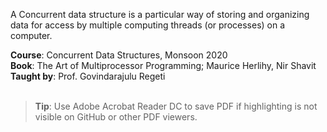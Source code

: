A Concurrent data structure is a particular way of storing and organizing
data for access by multiple computing threads (or processes) on a computer.

**Course**: Concurrent Data Structures, Monsoon 2020<br>
**Book**: The Art of Multiprocessor Programming; Maurice Herlihy, Nir Shavit<br>
**Taught by**: Prof. Govindarajulu Regeti
<br>
<br>

> **Tip**: Use Adobe Acrobat Reader DC to save PDF if highlighting is not
> visible on GitHub or other PDF viewers.

